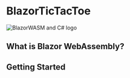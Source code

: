 # BlazorTicTacToe

![BlazorWASM and C# logo](https://github.com/JuansonGrajales/BlazorTicTacToe/Assets/BlazorWebAssembleC#.png)

## What is Blazor WebAssembly?

## Getting Started
